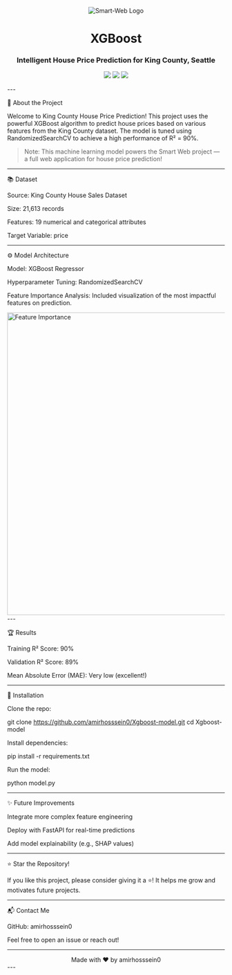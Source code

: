 <p align="center">
  <img src="https://img.shields.io/badge/House%20Price%20Prediction-blueviolet?style=for-the-badge&logo=homeadvisor&logoColor=white" alt="Smart-Web Logo"/>
</p><h1 align="center">XGBoost</h1>
<h3 align="center">Intelligent House Price Prediction for King County, Seattle</h3><p align="center">
  <img src="https://img.shields.io/badge/XGBoost-ML-orange?style=flat-square&logo=githubactions&logoColor=white">
  <img src="https://img.shields.io/badge/Accuracy-90%25-brightgreen?style=flat-square">
  <img src="https://img.shields.io/badge/License-MIT-lightgrey?style=flat-square">
</p>
---

📖 About the Project

Welcome to King County House Price Prediction!
This project uses the powerful XGBoost algorithm to predict house prices based on various features from the King County dataset.
The model is tuned using RandomizedSearchCV to achieve a high performance of R² = 90%.

> Note:
This machine learning model powers the Smart Web project — a full web application for house price prediction!




---

📚 Dataset

Source: King County House Sales Dataset

Size: 21,613 records

Features: 19 numerical and categorical attributes

Target Variable: price



---

⚙️ Model Architecture

Model: XGBoost Regressor

Hyperparameter Tuning: RandomizedSearchCV

Feature Importance Analysis:
Included visualization of the most impactful features on prediction.


<img src="https://your-feature-importance-plot-link.com/feature.png" alt="Feature Importance" width="700"/>
---

🏆 Results

Training R² Score: 90%

Validation R² Score: 89%

Mean Absolute Error (MAE): Very low (excellent!)



---

🚀 Installation

Clone the repo:

git clone https://github.com/amirhosssein0/Xgboost-model.git
cd Xgboost-model

Install dependencies:

pip install -r requirements.txt

Run the model:

python model.py


---

✨ Future Improvements

Integrate more complex feature engineering

Deploy with FastAPI for real-time predictions

Add model explainability (e.g., SHAP values)



---

⭐ Star the Repository!

If you like this project, please consider giving it a ⭐!
It helps me grow and motivates future projects.


---

📬 Contact Me

GitHub: amirhosssein0


Feel free to open an issue or reach out!


---

<div align="center">Made with ❤️ by amirhosssein0

</div>
---
